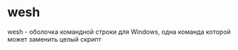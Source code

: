 # wesh
wesh - оболочка командной строки для Windows, одна команда которой может заменить целый скрипт
